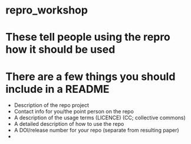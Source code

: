 # repro_workshop

# These tell people using the repro how it should be used

# There are a few things you should include in a README
  - Description of the repo project
  - Contact info for you/the point person on the repo
  - A description of the usage terms (LICENCE) (CC; collective commons)
  - A detailed description of how to use the repo
  - A DOI/release number for your repo (separate from resulting paper)
  - 
